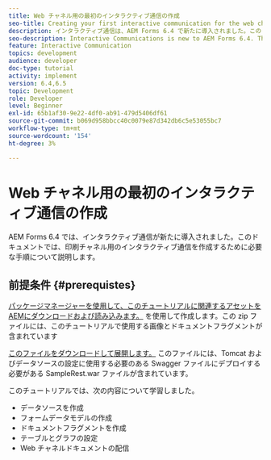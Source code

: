 ```yaml
---
title: Web チャネル用の最初のインタラクティブ通信の作成
seo-title: Creating your first interactive communication for the web channel
description: インタラクティブ通信は、AEM Forms 6.4 で新たに導入されました。このドキュメントでは、Web チャネル用のインタラクティブ通信を作成するために必要な手順について説明します。
seo-description: Interactive Communications is new to AEM Forms 6.4. This document will walk you through the steps needed to create an interactive communication for the web channel.
feature: Interactive Communication
topics: development
audience: developer
doc-type: tutorial
activity: implement
version: 6.4,6.5
topic: Development
role: Developer
level: Beginner
exl-id: 65b1af30-9e22-4df0-ab91-479d5406df61
source-git-commit: b069d958bbcc40c0079e87d342db6c5e53055bc7
workflow-type: tm+mt
source-wordcount: '154'
ht-degree: 3%

---
```


# Web チャネル用の最初のインタラクティブ通信の作成

AEM Forms 6.4 では、インタラクティブ通信が新たに導入されました。このドキュメントでは、印刷チャネル用のインタラクティブ通信を作成するために必要な手順について説明します。

## 前提条件 {#prerequistes}

[パッケージマネージャーを使用して、このチュートリアルに関連するアセットをAEMにダウンロードおよび読み込みます。](assets/gettingstartedassets.zip) を使用して作成します。この zip ファイルには、このチュートリアルで使用する画像とドキュメントフラグメントが含まれています

[このファイルをダウンロードして展開します。](assets/warfileandswaggerfile.zip) このファイルには、Tomcat およびデータソースの設定に使用する必要のある Swagger ファイルにデプロイする必要がある SampleRest.war ファイルが含まれています。

このチュートリアルでは、次の内容について学習しました。

* データソースを作成
* フォームデータモデルの作成
* ドキュメントフラグメントを作成
* テーブルとグラフの設定
* Web チャネルドキュメントの配信
